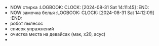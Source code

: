 - NOW стирка
  :LOGBOOK:
  CLOCK: [2024-08-31 Sat 14:11:45]
  :END:
- NOW замочка белья
  :LOGBOOK:
  CLOCK: [2024-08-31 Sat 14:12:09]
  :END:
- робот пылесос
- список упражнений
- очистка места на девайсах (мак, х20, асус)
-
